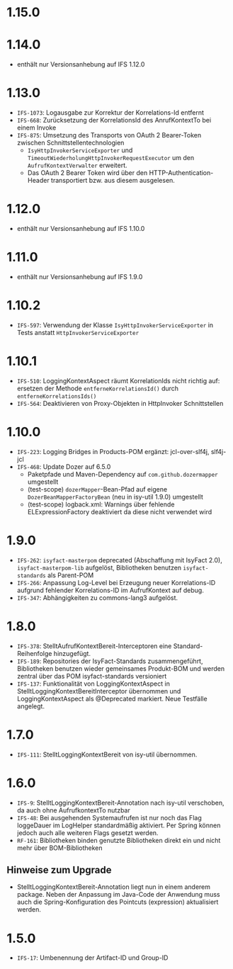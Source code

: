 # 1.15.0

# 1.14.0
- enthält nur Versionsanhebung auf IFS 1.12.0

# 1.13.0
- `IFS-1073`: Logausgabe zur Korrektur der Korrelations-Id entfernt
- `IFS-668`: Zurücksetzung der KorrelationsId des AnrufKontextTo bei einem Invoke
- `IFS-875`: Umsetzung des Transports von OAuth 2 Bearer-Token zwischen Schnittstellentechnologien
    - `IsyHttpInvokerServiceExporter` und `TimeoutWiederholungHttpInvokerRequestExecutor` um den `AufrufKontextVerwalter` erweitert.
    - Das OAuth 2 Bearer Token wird über den HTTP-Authentication-Header transportiert bzw. aus diesem ausgelesen.

# 1.12.0
- enthält nur Versionsanhebung auf IFS 1.10.0

# 1.11.0
- enthält nur Versionsanhebung auf IFS 1.9.0

# 1.10.2
- `IFS-597`: Verwendung der Klasse `IsyHttpInvokerServiceExporter` in Tests anstatt `HttpInvokerServiceExporter`

# 1.10.1
- `IFS-510`: LoggingKontextAspect räumt KorrelationIds nicht richtig auf: ersetzen der Methode `entferneKorrelationsId()` durch `entferneKorrelationsIds()`
- `IFS-564`: Deaktivieren von Proxy-Objekten in HttpInvoker Schnittstellen

# 1.10.0
- `IFS-223`: Logging Bridges in Products-POM ergänzt: jcl-over-slf4j, slf4j-jcl
- `IFS-468`: Update Dozer auf 6.5.0
    *  Paketpfade und Maven-Dependency auf `com.github.dozermapper` umgestellt
    * (test-scope) `dozerMapper`-Bean-Pfad auf eigene `DozerBeanMapperFactoryBean` (neu in isy-util 1.9.0) umgestellt
    * (test-scope) logback.xml: Warnings über fehlende ELExpressionFactory deaktiviert da diese nicht verwendet wird

# 1.9.0
- `IFS-262`: `isyfact-masterpom` deprecated (Abschaffung mit IsyFact 2.0), `isyfact-masterpom-lib` aufgelöst, Bibliotheken benutzen `isyfact-standards` als Parent-POM
- `IFS-266`: Anpassung Log-Level bei Erzeugung neuer Korrelations-ID aufgrund fehlender Korrelations-ID im AufrufKontext auf debug.
- `IFS-347`: Abhängigkeiten zu commons-lang3 aufgelöst.

# 1.8.0
- `IFS-378`: StelltAufrufKontextBereit-Interceptoren eine Standard-Reihenfolge hinzugefügt.
- `IFS-189`: Repositories der IsyFact-Standards zusammengeführt, Bibliotheken benutzen wieder gemeinsames Produkt-BOM und werden zentral über das POM isyfact-standards versioniert
- `IFS-137`: Funktionalität von LoggingKontextAspect in StelltLoggingKontextBereitInterceptor übernommen und LoggingKontextAspect als @Deprecated markiert. Neue Testfälle angelegt. 

# 1.7.0
- `IFS-111`: StelltLoggingKontextBereit von isy-util übernommen. 

# 1.6.0
- `IFS-9`: StelltLoggingKontextBereit-Annotation nach isy-util verschoben, da auch ohne AufrufkontextTo nutzbar
- `IFS-48`: Bei ausgehenden Systemaufrufen ist nur noch das Flag loggeDauer im LogHelper standardmäßig aktiviert. Per Spring können jedoch auch alle weiteren Flags gesetzt werden. 
- `RF-161`: Bibliotheken binden genutzte Bibliotheken direkt ein und nicht mehr über BOM-Bibliotheken

## Hinweise zum Upgrade
- StelltLoggingKontextBereit-Annotation liegt nun in einem anderem package. Neben der Anpassung im Java-Code der Anwendung muss auch die Spring-Konfiguration des Pointcuts (expression) aktualisiert werden.

# 1.5.0
- `IFS-17`: Umbenennung der Artifact-ID und Group-ID
